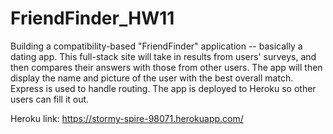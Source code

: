 # FriendFinder_HW11
Building a compatibility-based "FriendFinder" application -- basically a dating app. This full-stack site will take in results from users' surveys,  and then compares their answers with those from other users. The app will then display the name and picture of the user with the best overall match.  Express is used to handle routing. The app is deployed to Heroku so other users can fill it out. 

Heroku link:
https://stormy-spire-98071.herokuapp.com/
